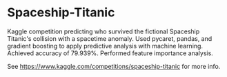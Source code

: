 # Spaceship-Titanic

Kaggle competition predicting who survived the fictional Spaceship Titanic's collision with a spacetime anomaly. Used pycaret, pandas, and gradient boosting to apply predictive analysis with machine learning. Achieved accuracy of 79.939%. Performed feature importance analysis.

See https://www.kaggle.com/competitions/spaceship-titanic for more info.
